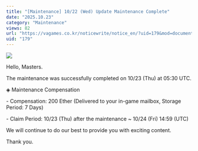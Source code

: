 ```yaml
---
title: "[Maintenance] 10/22 (Wed) Update Maintenance Complete"
date: "2025.10.23"
category: "Maintenance"
views: 82
url: "https://vagames.co.kr/noticewrite/notice_en/?uid=179&mod=document"
uid: "179"
---
```


![](/images/news/live/en/179-4375a7de.webp)

  

Hello, Masters.

  

The maintenance was successfully completed on 10/23 (Thu) at 05:30 UTC.

  

◈ Maintenance Compensation

\- Compensation: 200 Ether (Delivered to your in-game mailbox, Storage Period: 7 Days)

\- Claim Period: 10/23 (Thu) after the maintenance ~ 10/24 (Fri) 14:59 (UTC)

  

We will continue to do our best to provide you with exciting content.

  

Thank you.